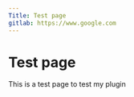 ```yaml
---
Title: Test page
gitlab: https://www.google.com
---
```


# Test page

This is a test page to test my plugin